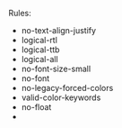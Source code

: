 Rules:

- no-text-align-justify
- logical-rtl
- logical-ttb
- logical-all
- no-font-size-small
- no-font
- no-legacy-forced-colors
- valid-color-keywords
- no-float
-
